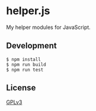 # helper.js

My helper modules for JavaScript.

## Development

```
$ npm install
$ npm run build
$ npm run test
```

## License

[GPLv3](LICENSE)
